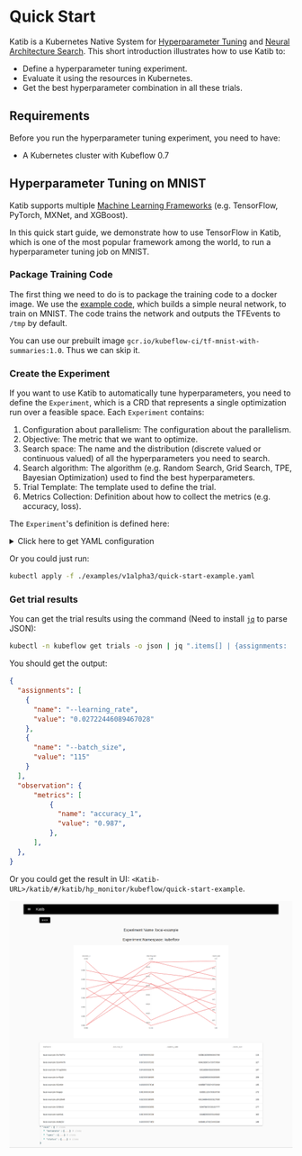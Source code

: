 # Quick Start

Katib is a Kubernetes Native System for [Hyperparameter Tuning][1] and [Neural Architecture Search][2]. This short introduction illustrates how to use Katib to:

- Define a hyperparameter tuning experiment.
- Evaluate it using the resources in Kubernetes.
- Get the best hyperparameter combination in all these trials.

## Requirements

Before you run the hyperparameter tuning experiment, you need to have:

- A Kubernetes cluster with Kubeflow 0.7

## Hyperparameter Tuning on MNIST

Katib supports multiple [Machine Learning Frameworks](https://en.wikipedia.org/wiki/Comparison_of_deep-learning_software) (e.g. TensorFlow, PyTorch, MXNet, and XGBoost).

In this quick start guide, we demonstrate how to use TensorFlow in Katib, which is one of the most popular framework among the world, to run a hyperparameter tuning job on MNIST.

### Package Training Code

The first thing we need to do is to package the training code to a docker image. We use the [example code](../examples/v1alpha3/mnist-tensorflow/mnist_with_summaries.py), which builds a simple neural network, to train on MNIST. The code trains the network and outputs the TFEvents to `/tmp` by default.

You can use our prebuilt image `gcr.io/kubeflow-ci/tf-mnist-with-summaries:1.0`. Thus we can skip it.

### Create the Experiment

If you want to use Katib to automatically tune hyperparameters, you need to define the `Experiment`, which is a CRD that represents a single optimization run over a feasible space. Each `Experiment` contains:

1. Configuration about parallelism: The configuration about the parallelism.
1. Objective: The metric that we want to optimize.
1. Search space: The name and the distribution (discrete valued or continuous valued) of all the hyperparameters you need to search.
1. Search algorithm: The algorithm (e.g. Random Search, Grid Search, TPE, Bayesian Optimization) used to find the best hyperparameters.
1. Trial Template: The template used to define the trial.
1. Metrics Collection: Definition about how to collect the metrics (e.g. accuracy, loss).

The `Experiment`'s definition is defined here:

<details>
  <summary>Click here to get YAML configuration</summary>

```yaml
apiVersion: "kubeflow.org/v1alpha3"
kind: Experiment
metadata:
  namespace: kubeflow
  name: quick-start-example
spec:
  parallelTrialCount: 3
  maxTrialCount: 12
  maxFailedTrialCount: 3
  objective:
    type: maximize
    goal: 0.99
    objectiveMetricName: accuracy_1
  algorithm:
    algorithmName: random
  metricsCollectorSpec:
    source:
      fileSystemPath:
        path: /train
        kind: Directory
    collector:
      kind: TensorFlowEvent
  parameters:
    - name: --learning_rate
      parameterType: double
      feasibleSpace:
        min: "0.01"
        max: "0.05"
    - name: --batch_size
      parameterType: int
      feasibleSpace:
        min: "100"
        max: "200"
  trialTemplate:
    goTemplate:
        rawTemplate: |-
          apiVersion: batch/v1
          kind: Job
          metadata:
            name: {{.Trial}}
            namespace: {{.NameSpace}}
          spec:
            template:
              spec:
                containers:
                - name: {{.Trial}}
                  image: gcr.io/kubeflow-ci/tf-mnist-with-summaries:1.0
                  command:
                  - "python"
                  - "/var/tf_mnist/mnist_with_summaries.py"
                  - "--log_dir=/train/metrics"
                  {{- with .HyperParameters}}
                  {{- range .}}
                  - "{{.Name}}={{.Value}}"
                  {{- end}}
                  {{- end}}
```

The experiment has two hyperparameters defined in `parameters`： `--learning_rate` and `--batch_size`. We decide to use random search algorithm, and collect metrics from the TF Events.

</details>

Or you could just run:

```bash
kubectl apply -f ./examples/v1alpha3/quick-start-example.yaml
```

### Get trial results

You can get the trial results using the command (Need to install [`jq`](https://stedolan.github.io/jq/download/) to parse JSON):

```bash
kubectl -n kubeflow get trials -o json | jq ".items[] | {assignments: .spec.parameterAssignments, observation: .status.observation}"
```

You should get the output:

```json
{
  "assignments": [
    {
      "name": "--learning_rate",
      "value": "0.02722446089467028"
    },
    {
      "name": "--batch_size",
      "value": "115"
    }
  ],
  "observation": {
      "metrics": [
          {
            "name": "accuracy_1",
            "value": "0.987",
          },
      ],
  },
}
```

Or you could get the result in UI: `<Katib-URL>/katib/#/katib/hp_monitor/kubeflow/quick-start-example`.

![](./images/quickstart.png)

<!-- ## Hyperparameter Tuning with Distributed Training on MNIST -->

[1]: https://en.wikipedia.org/wiki/Hyperparameter_optimization
[2]: https://en.wikipedia.org/wiki/Neural_architecture_search